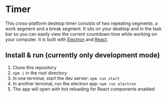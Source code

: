 # Timer
This cross-platform desktop timer consists of two repeating segments: a work segment and a break segment. It sits on your desktop and in the task bar so you can easily view the current countdown time while working on your computer. It is built with [Electron](https://electronjs.org) and [React](https://reactjs.org).

## Install & run (currently only development mode)
1. Clone this repository
2. `npm i` in the root directory
3. In one terminal, start the dev server: `npm run start`
4. In another terminal, run the electron app: `npm run electron`
5. The app will open with hot reloading for React components enabled